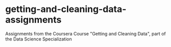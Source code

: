 # getting-and-cleaning-data-assignments
Assignments from the Coursera Course "Getting and Cleaning Data", part of the Data Science Specialization
